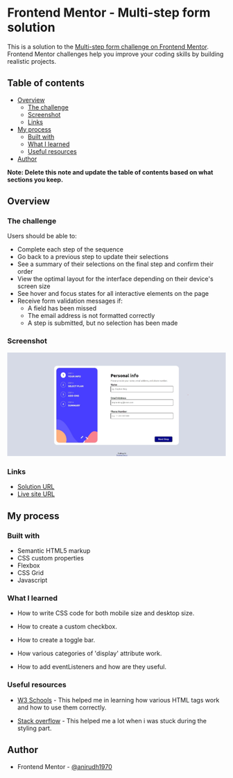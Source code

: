 # Frontend Mentor - Multi-step form solution

This is a solution to the [Multi-step form challenge on Frontend Mentor](https://www.frontendmentor.io/challenges/multistep-form-YVAnSdqQBJ). Frontend Mentor challenges help you improve your coding skills by building realistic projects. 

## Table of contents

- [Overview](#overview)
  - [The challenge](#the-challenge)
  - [Screenshot](#screenshot)
  - [Links](#links)
- [My process](#my-process)
  - [Built with](#built-with)
  - [What I learned](#what-i-learned)
  - [Useful resources](#useful-resources)
- [Author](#author)

**Note: Delete this note and update the table of contents based on what sections you keep.**

## Overview

### The challenge

Users should be able to:

- Complete each step of the sequence
- Go back to a previous step to update their selections
- See a summary of their selections on the final step and confirm their order
- View the optimal layout for the interface depending on their device's screen size
- See hover and focus states for all interactive elements on the page
- Receive form validation messages if:
  - A field has been missed
  - The email address is not formatted correctly
  - A step is submitted, but no selection has been made

### Screenshot

![](./result-preview.jpeg)

### Links

- [Solution URL](https://your-solution-url.com)
- [Live site URL](https://your-live-site-url.com)

## My process

### Built with

- Semantic HTML5 markup
- CSS custom properties
- Flexbox
- CSS Grid
- Javascript

### What I learned

- How to write CSS code for both mobile size and desktop size.

- How to create a custom checkbox.

- How to create a toggle bar.

- How various categories of 'display' attribute work.

- How to add eventListeners and how are they useful.


### Useful resources

- [W3 Schools](https://www.w3schools.com) - This helped me in learning how various HTML tags work and how to use them correctly.

- [Stack overflow](https://www.stackoverflow.com) - This helped me a lot when i was stuck during the styling part.

## Author

- Frontend Mentor - [@anirudh1970](https://www.frontendmentor.io/profile/@anirudh1970)
